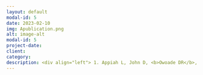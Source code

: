 ```yaml
---
layout: default
modal-id: 5
date: 2023-02-10
img: Apublication.png
alt: image-alt
modal-id: 5
project-date: 
client: 
category: 
description: <div align="left"> 1. Appiah L, John D, <b>Owoade DR</b>, Mendenhall J, Appiah D. Factors Influencing Racial and Ethnic Differences in Prescription Opioid Misuse Among Young Adolescents in the USA, 2009-2019. J Racial Ethn Health Disparities. 2021.<a href="https://pubmed.ncbi.nlm.nih.gov/34845676/" target= "_blank"</i> Link.</a> <p> 2. Lovelace J, Shabaneh O, De La Cruz N, <b>Owoade DR</b>, Nwabuo CC, Nair N, Appiah D. The Joint Association of Septicemia and Cerebrovascular Diseases with In-Hospital Mortality Among Patients with Left Ventricular Assist Device in the United States. J Stroke Cerebrovasc Dis. 2021 30(4):105610. <a href="https://pubmed.ncbi.nlm.nih.gov/33482570/" target= "_blank"</i> Link.</a> <p> 3. Appiah D, Nwabuo CC, <b>Owoade DR</b>, Samad J, Ebong I, Winters SJ. Family History of Premature Myocardial Infarction Modifies the Associations of Bilateral Oophorectomy with Cardiovascular Disease Mortality in a US National Cohort of Postmenopausal Women. Menopause. 2020. <a href="https://pubmed.ncbi.nlm.nih.gov/32132444/" target= "_blank"</i> Link.</a> 
---
```

